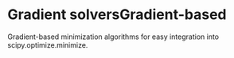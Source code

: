 # Gradient solversGradient-based

Gradient-based minimization algorithms for easy integration into scipy.optimize.minimize.